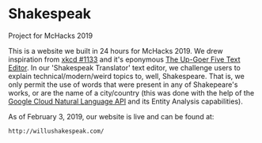 # Shakespeak
Project for McHacks 2019

This is a website we built in 24 hours for McHacks 2019. We drew inspiration from [xkcd #1133](https://xkcd.com/1133/) and it's eponymous [The Up-Goer Five Text Editor](http://splasho.com/upgoer5/). In our 'Shakespeak Translator' text editor, we challenge users to explain technical/modern/weird topics to, well, Shakespeare. That is, we only permit the use of words that were present in any of Shakepeare's works, or are the name of a city/country (this was done with the help of the [Google Cloud Natural Language API](https://cloud.google.com/natural-language/) and its Entity Analysis capabilities).

As of February 3, 2019, our website is live and can be found at:
```
http://willushakespeak.com/
```
